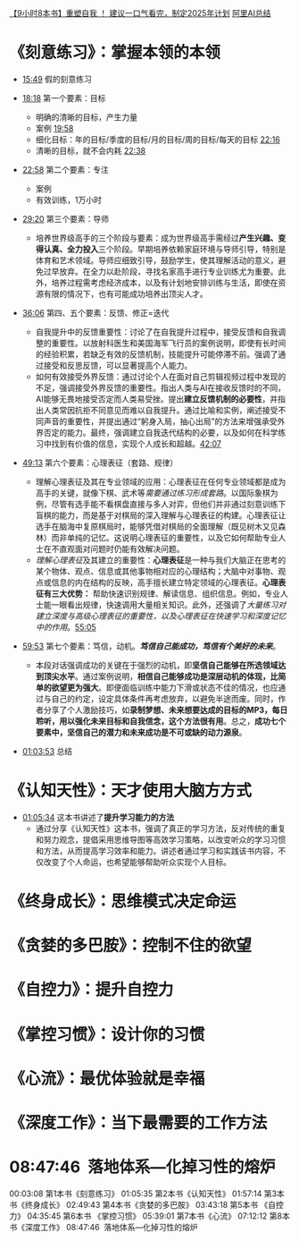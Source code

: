 [【9小时8本书】重塑自我 ！ 建议一口气看完，制定2025年计划](https://www.bilibili.com/video/BV19KzkYjEwW/?spm_id_from=333.788.top_right_bar_window_history.content.click&vd_source=22af953ea4c09540ad1966711a2d53f0)
[阿里AI总结](https://tongyi.aliyun.com/efficiency/doc/transcripts/2erk9xdpb2bjnml8?source=2)


# 《刻意练习》：掌握本领的本领

- [15:49](https://www.bilibili.com/video/BV19KzkYjEwW/?t=949.51621#t=15:49.52) 假的刻意练习


- [18:18](https://www.bilibili.com/video/BV19KzkYjEwW/?t=1098.732781#t=18:18.73) 第一个要素：目标
	- 明确的清晰的目标，产生力量
	- 案例 [19:58](https://www.bilibili.com/video/BV19KzkYjEwW/?t=1198.740298#t=19:58.74) 
	- 细化目标：年的目标/季度的目标/月的目标/周的目标/每天的目标 [22:16](https://www.bilibili.com/video/BV19KzkYjEwW/?t=1336.871318#t=22:16.87) 
	- 清晰的目标，就不会内耗 [22:38](https://www.bilibili.com/video/BV19KzkYjEwW/?t=1358.701676#t=22:38.70) 
- [22:58](https://www.bilibili.com/video/BV19KzkYjEwW/?t=1378.818025#t=22:58.82) 第二个要素：专注
	- 案例
	- 有效训练，1万小时
- [29:20](https://www.bilibili.com/video/BV19KzkYjEwW/?t=1760.227129#t=29:20.23) 第三个要素：导师
	- 培养世界级高手的三个阶段与要素：成为世界级高手需经过**产生兴趣、变得认真、全力投入**三个阶段。早期培养依赖家庭环境与导师引导，特别是体育和艺术领域。导师应细致引导，鼓励学生，使其理解活动的意义，避免过早放弃。在全力以赴阶段，寻找名家高手进行专业训练尤为重要。此外，培养过程需考虑经济成本，以及有计划地安排训练与生活，即使在资源有限的情况下，也有可能成功培养出顶尖人才。
- [36:06](https://www.bilibili.com/video/BV19KzkYjEwW/?t=2166.7454#t=36:06.75) 第四、五个要素：反馈、修正=迭代
	- 自我提升中的反馈重要性：讨论了在自我提升过程中，接受反馈和自我调整的重要性。以放射科医生和美国海军飞行员的案例说明，即使有长时间的经验积累，若缺乏有效的反馈机制，技能提升可能停滞不前。强调了通过接受和反思反馈，可以显著提高个人能力。
	- 如何有效接受外界反馈：通过讨论个人在面对自己剪辑视频过程中发现的不足，强调接受外界反馈的重要性。指出人类与AI在接收反馈时的不同，AI能够无畏地接受否定而人类易受挫。提出**建立反馈机制的必要性**，并指出人类常因抗拒不同意见而难以自我提升。通过比喻和实例，阐述接受不同声音的重要性，并提出通过“躬身入局，抽心出局”的方法来增强承受外界否定的能力。最终，强调建立自我迭代结构的必要，以及如何在科学练习中找到有价值的信息，实现个人成长和超越。[42:07](https://www.bilibili.com/video/BV19KzkYjEwW/?t=2527.286861#t=42:07.29) 
- [49:13](https://www.bilibili.com/video/BV19KzkYjEwW/?t=2953.819596#t=49:13.82) 第六个要素：心理表征（套路、规律）
	- 理解心理表征及其在专业领域的应用：心理表征在任何专业领域都是成为高手的关键，就像下棋、武术等*需要通过练习形成套路*。以国际象棋为例，尽管有选手能不看棋盘直接与多人对弈，但他们并非通过刻意训练下盲棋的能力，而是基于对棋局的深入理解与心理表征的构建。心理表征让选手在脑海中复原棋局时，能够凭借对棋局的全面理解（既见树木又见森林）而非单纯的记忆。这说明心理表征的重要性，以及它如何帮助专业人士在不直观面对问题时仍能有效解决问题。
	- *理解心理表征*及其建立的重要性：**心理表征**是一种与我们大脑正在思考的某个物体、观点、信息或其他事物相对应的心理结构；大脑中对事物、观点或信息的内在结构的反映，高手擅长建立特定领域的心理表征。**心理表征有三大优势：** 帮助快速识别规律、解读信息、组织信息。例如，专业人士能一眼看出规律，快速调用大量相关知识。此外，还强调了*大量练习对建立深度与高级心理表征的重要性，以及心理表征在快速学习和深度记忆中的作用*。[55:05](https://www.bilibili.com/video/BV19KzkYjEwW/?t=3305.86067#t=55:05.86) 
- [59:53](https://www.bilibili.com/video/BV19KzkYjEwW/?t=3593.83145#t=59:53.83) 第七个要素：笃信，动机。***笃信自己能成功，笃信有个美好的未来***。
	- 本段对话强调成功的关键在于强烈的动机，即**坚信自己能够在所选领域达到顶尖水平**。通过案例说明，**相信自己能够成功是深层动机的体现，比简单的欲望更为强大**。即便面临训练中能力下滑或状态不佳的情况，也应通过与自己的约定，设定具体条件再考虑放弃，以避免半途而废。同时，作者分享了个人激励技巧，如**录制梦想、未来想要达成的目标的MP3，每日聆听，用以强化未来目标和自我信念，这个方法很有用**。总之，**成功七个要素中，坚信自己的潜力和未来成功是不可或缺的动力源泉**。

- [01:03:53](https://www.bilibili.com/video/BV19KzkYjEwW/?t=3833.250423#t=1:03:53.25) 总结


# 《认知天性》：天才使用大脑方方式

- [01:05:34](https://www.bilibili.com/video/BV19KzkYjEwW/?t=3934.442946#t=1:05:34.44) 这本书讲述了**提升学习能力的方法**
	- 通过分享《认知天性》这本书，强调了真正的学习方法，反对传统的重复和努力观念，提倡采用思维导图等高效学习策略，以改变听众的学习习惯和方法，从而提高学习效率和能力。讲述者通过学习和实践该书内容，不仅改变了个人命运，也希望能够帮助听众实现个人目标。



# 《终身成长》：思维模式决定命运


# 《贪婪的多巴胺》：控制不住的欲望


# 《自控力》：提升自控力


# 《掌控习惯》：设计你的习惯

# 《心流》：最优体验就是幸福

# 《深度工作》：当下最需要的工作方法

# 08:47:46  落地体系—化掉习性的熔炉


00:03:08 第1本书《刻意练习》 01:05:35 第2本书《认知天性》 01:57:14 第3本书《终身成长》 02:49:43 第4本书《贪婪的多巴胺》 03:43:18 第5本书 《自控力》 04:35:45 第6本书 《掌控习惯》 05:39:01 第7本书《心流》 07:12:12 第8本书《深度工作》 08:47:46  落地体系—化掉习性的熔炉